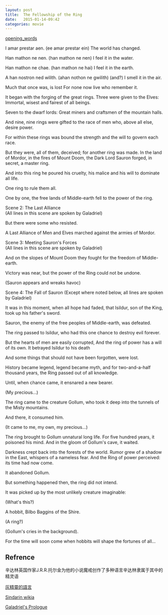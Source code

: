 ```yaml
---
layout: post
title:  The Fellowship of the Ring  
date:   2015-01-14-09:42  
categories: movie
---
```


[opening_words](/resource/music/The_Fellowship_of_the_Ring/opening_words.mp3)
  

I amar prestar aen. (ee amar prestar ein)
The world has changed.

Han mathon ne nen. (han mathon ne nen)
I feel it in the water.

Han mathon ne chae. (han mathon ne hai)
I feel it in the earth.

A han nostron ned wilith. (ahan nothon ne gwilith)
(and?) I smell it in the air.

Much that once was, is lost
For none now live who remember it.

It began with the forging of the great rings.
Three were given to the Elves:
Immortal, wisest and fairest of all beings.

Seven to the dwarf lords:
Great miners and craftsmen of the mountain halls.

And nine, nine rings were gifted to the race of men who,
above all else, desire power.

For within these rings was bound the strength
and the will to govern each race.

But they were, all of them, deceived;
for another ring was made.
In the land of Mordor, in the fires of Mount Doom,
the Dark Lord Sauron forged, in secret, a master ring.

And into this ring he poured his cruelty, his malice
and his will to dominate all life.

One ring to rule them all.

One by one, the free lands of Middle-earth fell
to the power of the ring.
 

Scene 2:  The Last Alliance  
(All lines in this scene are spoken by Galadriel)

But there were some who resisted.

A Last Alliance of Men and Elves
marched against the armies of Mordor.
 

Scene 3:  Meeting Sauron's Forces  
(All lines in this scene are spoken by Galadriel)

And on the slopes of Mount Doom they fought
for the freedom of Middle-earth.

Victory was near,
but the power of the Ring could not be undone.

(Sauron appears and wreaks havoc)
 

Scene 4:  The Fall of Sauron
(Except where noted below, all lines are spoken by Galadriel)

It was in this moment, when all hope had faded,
that Isildur, son of the King, took up his father's sword.

Sauron, the enemy of the free peoples of Middle-earth,
was defeated.

The ring passed to Isildur,
who had this one chance to destroy evil forever.

But the hearts of men are easily corrupted,
And the ring of power has a will of its own.
It betrayed Isildur to his death

And some things that should not have been forgotten,
were lost.

History became legend, legend became myth,
and for two-and-a-half thousand years,
the Ring passed out of all knowledge.

Until, when chance came, it ensnared a new bearer.

(My precious...)

The ring came to the creature Gollum, who took it
deep into the tunnels of the Misty mountains.

And there, it consumed him.

(It came to me, my own, my precious...)

The ring brought to Gollum unnatural long life.
For five hundred years, it poisoned his mind.
And in the gloom of Gollum's cave, it waited.

Darkness crept back into the forests of the world.
Rumor grew of a shadow in the East,
whispers of a nameless fear.
And the Ring of power perceived:
its time had now come.

It abandoned Gollum.

But something happened then, the ring did not intend.

It was picked up by the most unlikely creature imaginable:

(What's this?)

A hobbit, Bilbo Baggins of the Shire.

(A ring?)

(Gollum's cries in the background).

For the time will soon come when hobbits
will shape the fortunes of all...

## Refrence  

辛达林英国作家J.R.R.托尔金为他的小说魔戒创作了多种语言辛达林隶属于其中的精灵语  

[灰精靈的語言](http://zh.wikipedia.org/wiki/%E8%BE%9B%E9%81%94%E6%9E%97%E8%AA%9E)  


[Sindarin wikia](http://lotr.wikia.com/wiki/Sindarin)  

[ Galadriel's Prologue](http://www.elvish.org/gwaith/movie_fotr.htm)  
